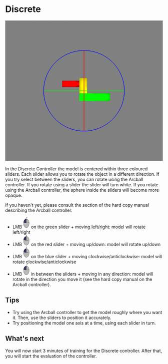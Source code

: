 # Discrete

![Screenshot showing the Discrete Controller](images/discrete.png)

In the Discrete Controller the model is centered within three coloured sliders. Each slider allows you to rotate the object in a different direction. If you try select between the sliders, you can rotate using the Arcball controller. If you rotate using a slider the slider will turn white. If you rotate using the Arcball controller, the sphere inside the sliders will become more opaque.

If you haven't yet, please consult the section of the hard copy manual describing the Arcball controller.

- <span class="instruction">LMB ![Left Mouse Button](images/LMB_click.png) on the green slider + moving left/right</span>: model will rotate left/right
- <span class="instruction">LMB ![Left Mouse Button](images/LMB_click.png) on the red slider + moving up/down</span>: model will rotate up/down
- <span class="instruction">LMB ![Left Mouse Button](images/LMB_click.png) on the blue slider + moving clockwise/anticlockwise</span>: model will rotate clockwise/anticlockwise
- <span class="instruction">LMB ![Left Mouse Button](images/LMB_click.png) in between the sliders + moving in any direction</span>: model will rotate in the direction you move it (see the hard copy manual on the Arcball controller).

## Tips

- Try using the Arcball controller to get the model roughly where you want it. Then, use the sliders to position it accurately.
- Try positioning the model one axis at a time, using each slider in turn. 

## What's next

You will now start 3 minutes of training for the Discrete controller. After that, you will start the evaluation of the controller.
